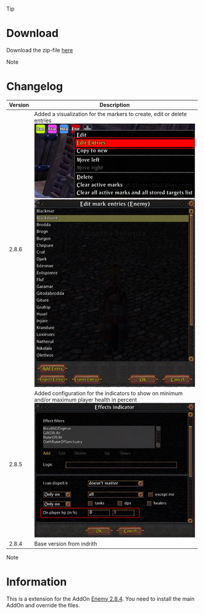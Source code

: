 > [!TIP]
> # Download
> Download the zip-file [here](https://github.com/Makume/ReturnOfReckoning-AddOns/blob/main/Enemy/Enemy.zip)

> [!NOTE]
> # Changelog
> 
> | Version  | Description |
> | ------------- | ------------- |
> | 2.8.6  | Added a visualization for the markers to create, edit or delete entries<br/>![](https://github.com/Makume/ReturnOfReckoning-AddOns/blob/main/Enemy/(Images)/Edit%20Entries%20-%20ContextMenu.png)<br/>![](https://github.com/Makume/ReturnOfReckoning-AddOns/blob/main/Enemy/(Images)/MarkerList.png)|
> | 2.8.5  | Added configuration for the indicators to show on minimum and/or maximum player health in percent<br/>![](https://github.com/Makume/ReturnOfReckoning-AddOns/blob/main/Enemy/(Images)/Health%20Percent.png)|
> | 2.8.4  | Base version from indrith  |

> [!NOTE]
> # Information
> 
> This is a extension for the AddOn [Enemy 2.8.4](https://tools.idrinth.de/addons/enemy/). You need to install the main AddOn and override the files.
